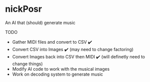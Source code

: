 # nickPosr
An AI that (should) generate music

TODO
- Gather MIDI files and convert to CSV ✔️
- Convert CSV into Images ✔️ (may need to change factoring)
- Convert Images back into CSV then MIDI ✔️ (will definetly need to change things)
- Modify AI code to work with the musical images
- Work on decoding system to generate music 
